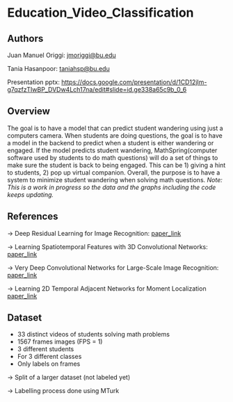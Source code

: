 # Education_Video_Classification
## Authors
Juan Manuel Origgi: jmoriggi@bu.edu

Tania Hasanpoor: taniahsp@bu.edu

Presentation pptx: https://docs.google.com/presentation/d/1CD12jIm-g7qzfzTIwBP_DVDw4Lch17na/edit#slide=id.ge338a65c9b_0_6

## Overview
The goal is to have a model that can predict student wandering using just a computers camera. When students are doing questions, the goal is to have a model in the backend to predict when a student is either wandering or engaged. If the model predicts student wandering, MathSpring(computer software used by students to do math questions) will do a set of things to make sure the student is back to being engaged. This can be 1) giving a hint to students, 2) pop up virtual companion. Overall, the purpose is to have a system to minimize student wandering when solving math questions.
<em>Note: This is a work in progress so the data and the graphs including the code keeps updating.</em>

## References
→ Deep Residual Learning for Image Recognition: [paper_link](https://arxiv.org/pdf/1512.03385.pdf)

→ Learning Spatiotemporal Features with 3D Convolutional Networks: [paper_link](https://arxiv.org/pdf/1412.0767.pdf)

→ Very Deep Convolutional Networks for Large-Scale Image Recognition: [paper_link](https://arxiv.org/pdf/1409.1556.pdf)

→ Learning 2D Temporal Adjacent Networks for Moment Localization [paper_link](https://arxiv.org/pdf/1912.03590.pdf)

## Dataset
- 33 distinct videos of students solving math problems
- 1567 frames images (FPS = 1)
- 3 different students
- For 3 different classes
- Only labels on frames

→ Split of a larger dataset (not labeled yet)

→ Labelling process done using MTurk
